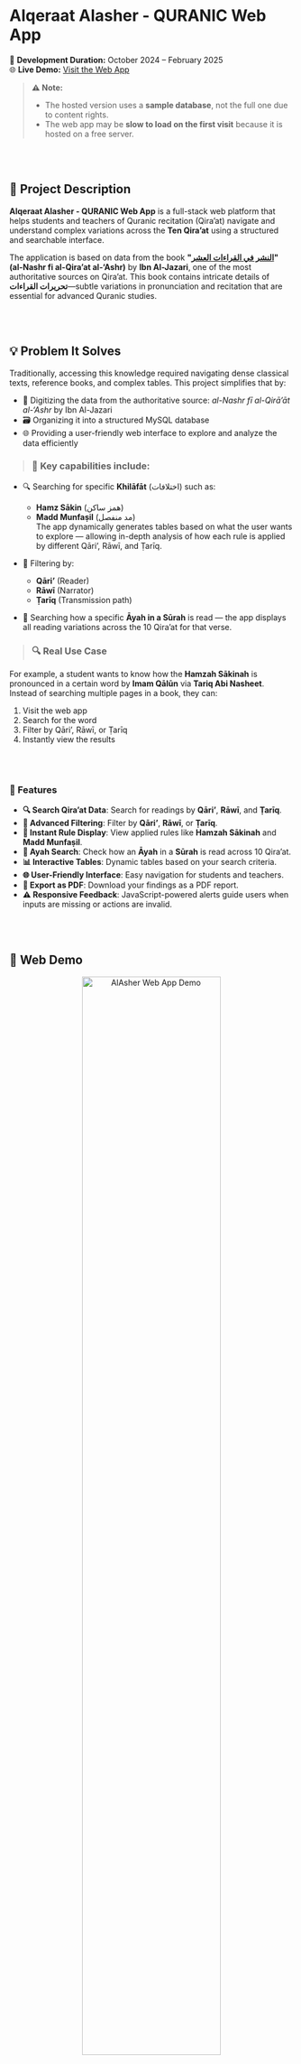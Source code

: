 # Alqeraat Alasher - QURANIC Web App

📅 **Development Duration:** October 2024 – February 2025  
🌐 **Live Demo:** [Visit the Web App](https://your-hosted-web-link.com)

> **⚠️ Note:**  
> - The hosted version uses a **sample database**, not the full one due to content rights.  
> - The web app may be **slow to load on the first visit** because it is hosted on a free server.

<br><br>

## 📌 Project Description

**Alqeraat Alasher - QURANIC Web App** is a full-stack web platform that helps students and teachers of Quranic recitation (Qira’at) navigate and understand complex variations across the **Ten Qira’at** using a structured and searchable interface.

The application is based on data from the book **"[النشر في القراءات العشر](https://shamela.ws/book/22642)" (al-Nashr fi al-Qira’at al-‘Ashr)** by **Ibn Al-Jazari**, one of the most authoritative sources on Qira’at. This book contains intricate details of **تحريرات القراءات**—subtle variations in pronunciation and recitation that are essential for advanced Quranic studies.


<br><br>

## 💡 Problem It Solves

Traditionally, accessing this knowledge required navigating dense classical texts, reference books, and complex tables. This project simplifies that by:

- 📘 Digitizing the data from the authoritative source: *al-Nashr fī al-Qirā’āt al-‘Ashr* by Ibn Al-Jazari
- 🗃️ Organizing it into a structured MySQL database
- 🌐 Providing a user-friendly web interface to explore and analyze the data efficiently


> ### 🔧 Key capabilities include:

- 🔍 Searching for specific **Khilāfāt** (اختلافات) such as:
  - **Hamz Sākin** (همز ساكن)
  - **Madd Munfaṣil** (مد منفصل)  
  The app dynamically generates tables based on what the user wants to explore — allowing in-depth analysis of how each rule is applied by different Qāri’, Rāwī, and Ṭarīq.

- 🧭 Filtering by:
  - **Qāri’** (Reader)
  - **Rāwī** (Narrator)
  - **Ṭarīq** (Transmission path)

- 📖 Searching how a specific **Āyah in a Sūrah** is read — the app displays all reading variations across the 10 Qira’at for that verse.



> ### 🔍 Real Use Case

For example, a student wants to know how the **Hamzah Sākinah** is pronounced in a certain word by **Imam Qālūn** via **Tariq Abi Nasheet**. Instead of searching multiple pages in a book, they can:

1. Visit the web app
2. Search for the word
3. Filter by Qāri’, Rāwī, or Ṭarīq
4. Instantly view the results



<br><br>

### 📖 Features

- **🔍 Search Qira’at Data**: Search for readings by **Qāri’**, **Rāwī**, and **Ṭarīq**.
- **🔧 Advanced Filtering**: Filter by **Qāri’**, **Rāwī**, or **Ṭarīq**.
- **📜 Instant Rule Display**: View applied rules like **Hamzah Sākinah** and **Madd Munfaṣil**.
- **📖 Ayah Search**: Check how an **Āyah** in a **Sūrah** is read across 10 Qira’at.
- **📊 Interactive Tables**: Dynamic tables based on your search criteria.
- **🌐 User-Friendly Interface**: Easy navigation for students and teachers.
- **📑 Export as PDF**: Download your findings as a PDF report.
- **⚠️ Responsive Feedback**: JavaScript-powered alerts guide users when inputs are missing or actions are invalid.


<br><br>

## 🎥 Web Demo

<p align="center">
  <a href="https://drive.google.com/file/d/199qIqkPnWRw0f8d92UPfGUM1b9IRDjn5/view?usp=sharing" target="_blank">
    <img src="Demo/demo.gif" width="70%" alt="AlAsher Web App Demo">
  </a>
</p>

🔥 [Watch the full demo video here](https://drive.google.com/file/d/199qIqkPnWRw0f8d92UPfGUM1b9IRDjn5/view?usp=sharing)



<br><br>
## 🛠️ Tech Stack

- **Backend:** Node.js, Express.js  
- **Frontend:** EJS, CSS, JavaScript, Bootstrap  
- **Database:** MySQL

<br><br>

## 🚀 Getting Started

### 1. Clone the Repository

```javascript
git clone https://github.com/NuhaMakki/Alasher_Alqeraat.git
cd Alasher_Alqeraat
```

### 2. Install Dependencies
```javascript
npm install
```

### 3. Configure the Database
Note: Only a sample Database is included due to content rights.

To connect your own MySQL database, Modify `/config/database.js` to match your MySQL configuration (if needed):

1. Open the configuration file: `/config/database.js`
2. Edit the MySQL settings:

```javascript
const pool = mysql.createPool({
    host: process.env.DB_HOST,         // Database host
    database: process.env.DB_NAME,     // Database name
    user: process.env.DB_USER,         // Database user
    password: process.env.DB_PASSWORD, // Database password
    port: process.env.DB_PORT,         // Database port
    // Additional settings as required
});
```


### 4. Run the Project
```javascript
node index.js
```

By default, the server runs on `http://localhost:3000`.




<br><br>

## ⚠️ Important Notes

- 📦 **Database Not Included**  
  Due to content rights, the full database is **not included** in this repository. Only the web application code is provided.

- 🌐 **Live Demo Notice**  
  - The hosted version uses a **sample/test database**, not the complete dataset.
  - Initial load time may be **slightly delayed** due to limitations of **free hosting services**.


<br><br>

## 📬 Connect

If you have any questions or suggestions, feel free to connect!

<div align="center">

<a href="mailto:noha.m.makki@gmail.com" rel="nofollow">
  <img align="left" alt="Nuha's Email" width="95px" src="https://img.shields.io/badge/Email-D14836?style=for-the-badge&logo=gmail&logoColor=white"  style="max-width: 100%;">
</a>

<a href="https://www.linkedin.com/in/nuha-makki-a3b15a2b9/" rel="nofollow">
  <img align="left" alt="Nuha's LinkedIn" width="95px" src="https://img.shields.io/badge/LinkedIn-0077B5?style=for-the-badge&logo=linkedin&logoColor=white" style="max-width: 100%;">
</a>

<a href="https://github.com/NuhaMakki" rel="nofollow">
  <img align="left" alt="Nuha's GitHub" width="95px" src="https://img.shields.io/badge/GitHub-171515?style=for-the-badge&logo=github&logoColor=white"  style="max-width: 100%;">
</a>

</div>



